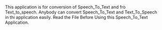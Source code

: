 This application is for conversion of Speech_To_Text and fro Text_to_speech.
Anybody can convert Speech_To_Text and Text_To_Speech in thi application easily.
Read the File Before Using this Speech_To_Text Application.